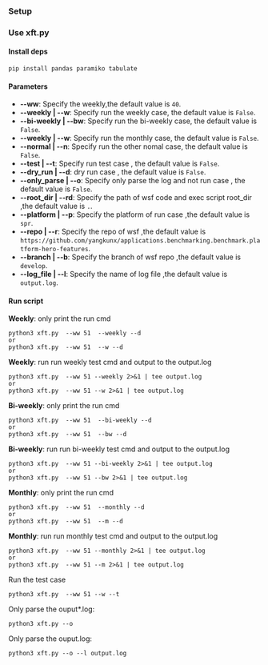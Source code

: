 ### Setup
### Use xft.py
#### Install deps 
```
pip install pandas paramiko tabulate
```
#### Parameters
- **--ww**: Specify the weekly,the default value is `40`.
- **--weekly | --w**: Specify run the weekly case, the default value is `False`.
- **--bi-weekly | --bw**: Specify run the bi-weekly case, the default value is `False`.
- **--weekly | --w**: Specify run the monthly case, the default value is `False`.
- **--normal | --n**:  Specify run the other nomal case, the default value is `False`.
- **--test | --t**:  Specify run test case , the default value is `False`.
- **--dry_run | --d**:  dry run case , the default value is `False`.
- **--only_parse | --o**:  Specify only parse the log and not run case , the default value is `False`.
- **--root_dir | --rd**: Specify the path of wsf code and exec script root_dir ,the default value is `.`.
- **--platform | --p**: Specify the platform of run case ,the default value is `spr`.
- **--repo | --r**: Specify the repo of wsf ,the default value is `https://github.com/yangkunx/applications.benchmarking.benchmark.platform-hero-features`.
- **--branch | --b**: Specify the branch of wsf repo ,the default value is `develop`.
- **--log_file | --l**: Specify the name of log file ,the default value is `output.log`.

#### Run script
**Weekly**: only print the run cmd

```
python3 xft.py  --ww 51  --weekly --d
or
python3 xft.py  --ww 51  --w --d
```
**Weekly**: run run weekly test cmd and output to the output.log
```
python3 xft.py  --ww 51 --weekly 2>&1 | tee output.log
or
python3 xft.py  --ww 51 --w 2>&1 | tee output.log
```

**Bi-weekly**: only print the run cmd
```
python3 xft.py  --ww 51  --bi-weekly --d
or
python3 xft.py  --ww 51  --bw --d
```
**Bi-weekly**: run run bi-weekly test cmd and output to the output.log
```
python3 xft.py  --ww 51 --bi-weekly 2>&1 | tee output.log
or
python3 xft.py  --ww 51 --bw 2>&1 | tee output.log
```

**Monthly**: only print the run cmd
```
python3 xft.py  --ww 51  --monthly --d
or
python3 xft.py  --ww 51  --m --d
```
**Monthly**: run run monthly test cmd and output to the output.log
```
python3 xft.py  --ww 51 --monthly 2>&1 | tee output.log
or
python3 xft.py  --ww 51 --m 2>&1 | tee output.log
```

Run the test case
```
python3 xft.py  --ww 51 --w --t
```

Only parse the ouput*.log:
```
python3 xft.py --o
```
Only parse the ouput.log:
```
python3 xft.py --o --l output.log
```
    